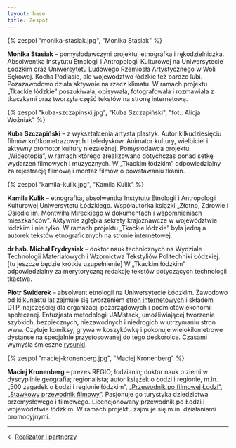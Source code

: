 ```yaml
---
layout: base
title: Zespół
---
```


{% zespol "monika-stasiak.jpg", "Monika Stasiak" %}

**Monika Stasiak** – pomysłodawczyni projektu, etnografka i rękodzielniczka. Absolwentka Instytutu Etnologii i Antropologii Kulturowej na Uniwersytecie Łódzkim oraz Uniwersytetu Ludowego Rzemiosła Artystycznego w Woli Sękowej. Kocha Podlasie, ale województwo łódzkie też bardzo lubi. Pozazawodowo działa aktywnie na rzecz klimatu. W ramach projektu „Tkackie łódzkie” poszukiwała, opisywała, fotografowała i rozmawiała z tkaczkami oraz tworzyła część tekstów na stronę internetową.

{% zespol "kuba-szczapinski.jpg", "Kuba Szczapiński", "fot.: Alicja Woźniak" %}

**Kuba Szczapiński** – z wykształcenia artysta plastyk. Autor kilkudziesięciu filmów krótkometrażowych i teledysków. Animator kultury, wielbiciel i aktywny promotor kultury niezależnej. Pomysłodawca projektu „Wideotopia”, w ramach którego zrealizowano dotychczas ponad setkę wydarzeń filmowych i muzycznych. W „Tkackim łódzkim” odpowiedzialny za rejestrację filmową i montaż filmów o powstawaniu tkanin.

{% zespol "kamila-kulik.jpg", "Kamila Kulik" %}

**Kamila Kulik** – etnografka, absolwentka Instytutu Etnologii i Antropologii Kulturowej Uniwersytetu Łódzkiego. Współautorka książki „Złotno, Zdrowie i Osiedle im. Montwiłła Mireckiego w dokumentach i wspomnieniach mieszkańców”. Aktywnie zgłębia sekrety krajoznawcze w województwie łódzkim i nie tylko. W ramach projektu „Tkackie łódzkie” była jedną a autorek tekstów etnograficznych na stronie internetowej.

**dr hab. Michał Frydrysiak** – doktor nauk technicznych na Wydziale Technologii Materiałowych i Wzornictwa Tekstyliów Politechniki Łódzkiej. [tu jeszcze będzie krótkie uzupełnienie] W „Tkackim łódzkim” odpowiedzialny za merytoryczną redakcję tekstów dotyczących technologii tkactwa.

**Piotr Świderek** – absolwent etnologii na Uniwersytecie Łódzkim. Zawodowo od kilkunastu lat zajmuje się tworzeniem [stron internetowych](https://static.solutions) i składem DTP, najczęściej dla organizacji pozarządowych i podmiotów ekonomii społecznej. Entuzjasta metodologii JAMstack, umożliwiającej tworzenie szybkich, bezpiecznych, niezawodnych i niedrogich w utrzymaniu stron www. Czytuje komiksy, grywa w koszykówkę i pokonuje wielokilometrowe dystanse na specjalnie przystosowanej do tego deskorolce. Czasami wymyśla śmieszne [rysunki](http://rysunki.me).

{% zespol "maciej-kronenberg.jpg", "Maciej Kronenberg" %}

**Maciej Kronenberg** – prezes REGIO; łodzianin; doktor nauk o ziemi w dyscyplinie geografia; regionalista; autor książek o Łodzi i regionie, m.in. „500 zagadek o Łodzi i regionie łódzkim”, [„Przewodnik po filmowej Łodzi”](http://regiocentrum.pl/publikacje/ksiazki/przewodnik-po-filmowej-lodzi/), [„Stawkowy przewodnik filmowy”](http://regiocentrum.pl/publikacje/ksiazki/stawkowy-przewodnik-filmowy/). Pasjonuje go turystyka dziedzictwa przemysłowego i filmowego. Licencjonowany przewodnik po Łodzi i województwie łódzkim. W ramach projektu zajmuje się m.in. działaniami promocyjnymi.

---

← [Realizator i partnerzy](/realizator-i-partnerzy/#main)